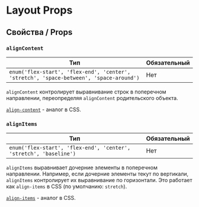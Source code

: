 # Layout Props

## Свойства / Props

### `alignContent`

| Тип                                                                                    | Обязательный |
| -------------------------------------------------------------------------------------- | ------------ |
| `enum('flex-start', 'flex-end', 'center', 'stretch', 'space-between', 'space-around')` | Нет          |

`alignContent` контролирует выравнивание строк в поперечном направлении, переопределяя `alignContent` родительского объекта.

[`align-content`](../../css/align-content.md) - аналог в CSS.

### `alignItems`

| Тип                                                               | Обязательный |
| ----------------------------------------------------------------- | ------------ |
| `enum('flex-start', 'flex-end', 'center', 'stretch', 'baseline')` | Нет          |

`alignItems` выравнивает дочерние элементы в поперечном направлении. Например, если дочерние элементы текут по вертикали, `alignItems` контролирует их выравнивание по горизонтали. Это работает как `align-items` в CSS (по умолчанию: `stretch`).

[`align-items`](../../css/align-items.md) - аналог в CSS.
